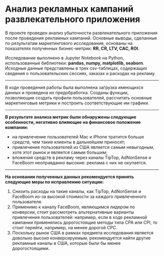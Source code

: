 # Анализ рекламных кампаний развлекательного приложения

В проекте проведен анализ убыточности развлекательного приложения после проведения рекламных кампаний.
Основные выводы, сделанные по результатам маркетингового исследования, основаны на показателях полученных бизнес-метрик: **RR, CR, LTV, CAC, ROI**.

Исследование выполнено в Jupyter Notebook на Python, использованные библиотеки: **pandas, numpy, matplotlib, seaborn**.
Исходные данные представлены в трех csv-таблицах, содержащих сведения о пользовательских сессиях, заказах и расходах на рекламу.

----------

В ходе проведения работы была выполнена загрузка имеющихся данных и проведена их предобработка. Созданы функции, позволяющие создать профили пользователей, рассчитать основные маркетинговые метрики и построить соответствующие им графики.

----------

**В результате анализа метрик были обнаружены следующие особенности, негативно влияющие на финансовое положение компании:**
- на привлечение пользователей Mac и iPhone тратится больше средств, чем такие клиенты в дальнейшем приносят;
- привлечение пользователей из США является самым невыгодным, хотя этот рынок и является самым большим;
- вложения средств в рекламу через каналы TipTop, AdNonSense и FaceBoom неоправданно высокие: реклама с них не окупается.
  
----------

**На основании полученных данных рекомендуется принять следующие меры по исправлению ситуации:**
1. Снизить расходы на такие каналы, как TipTop, AdNonSense и FaceBoom из-за высокой стоимости за каждого привлеченного пользователя.
2. Применимо к каналу FaceBoom, являющимся лидером по конверсии, стоит рассмотреть альтернативные варианты привлечения пользователей: например, если в ходе рекламной кампании применялись дорогостоящие методы типа CPA или CPI, то стоит перейти, например, на менее дорогой CPC.
3. Поскольку рынок США в рамках предмета исследования является довольно высоко конверсируемым, рекомендуется найти другие рекламные каналы в США, которые были бы менее дорогостоящими.



